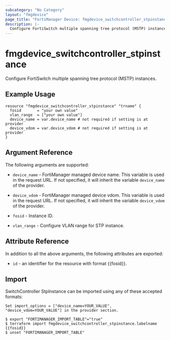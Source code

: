 ```yaml
---
subcategory: "No Category"
layout: "fmgdevice"
page_title: "FortiManager Device: fmgdevice_switchcontroller_stpinstance"
description: |-
  Configure FortiSwitch multiple spanning tree protocol (MSTP) instances.
---
```


# fmgdevice_switchcontroller_stpinstance
Configure FortiSwitch multiple spanning tree protocol (MSTP) instances.

## Example Usage

```hcl
resource "fmgdevice_switchcontroller_stpinstance" "trname" {
  fosid       = "your own value"
  vlan_range  = ["your own value"]
  device_name = var.device_name # not required if setting is at provider
  device_vdom = var.device_vdom # not required if setting is at provider
}
```

## Argument Reference


The following arguments are supported:

* `device_name` - FortiManager managed device name. This variable is used in the request URL. If not specified, it will inherit the variable `device_name` of the provider.
* `device_vdom` - FortiManager managed device vdom. This variable is used in the request URL. If not specified, it will inherit the variable `device_vdom` of the provider.

* `fosid` - Instance ID.
* `vlan_range` - Configure VLAN range for STP instance.


## Attribute Reference

In addition to all the above arguments, the following attributes are exported:
* `id` - an identifier for the resource with format {{fosid}}.

## Import

SwitchController StpInstance can be imported using any of these accepted formats:
```
Set import_options = ["device_name=YOUR_VALUE", "device_vdom=YOUR_VALUE"] in the provider section.

$ export "FORTIMANAGER_IMPORT_TABLE"="true"
$ terraform import fmgdevice_switchcontroller_stpinstance.labelname {{fosid}}
$ unset "FORTIMANAGER_IMPORT_TABLE"
```

